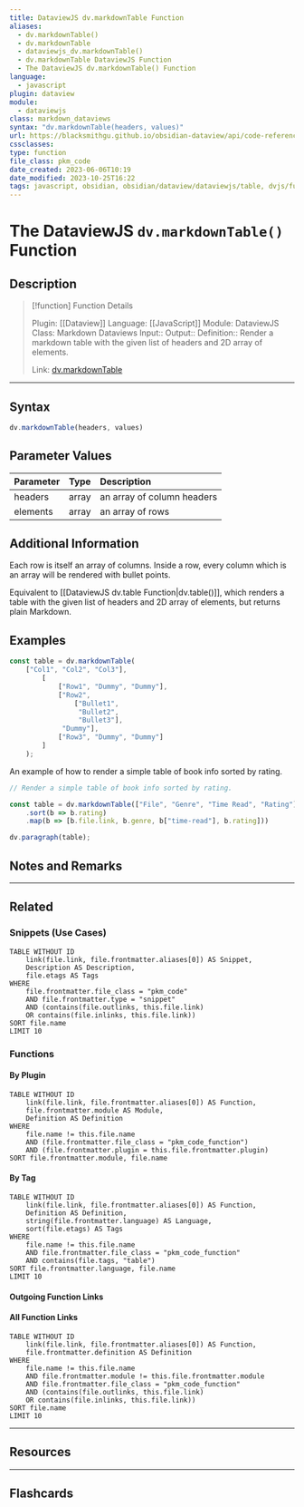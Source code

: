 ```yaml
---
title: DataviewJS dv.markdownTable Function
aliases:
  - dv.markdownTable()
  - dv.markdownTable
  - dataviewjs_dv.markdownTable()
  - dv.markdownTable DataviewJS Function
  - The DataviewJS dv.markdownTable() Function
language:
  - javascript
plugin: dataview
module:
  - dataviewjs
class: markdown_dataviews
syntax: "dv.markdownTable(headers, values)"
url: https://blacksmithgu.github.io/obsidian-dataview/api/code-reference/#dvmarkdowntableheaders-values
cssclasses:
type: function
file_class: pkm_code
date_created: 2023-06-06T10:19
date_modified: 2023-10-25T16:22
tags: javascript, obsidian, obsidian/dataview/dataviewjs/table, dvjs/function/table, obsidian/dataview/dataviewjs/markdowntable, dvjs/function/markdowntable
---
```

# The DataviewJS `dv.markdownTable()` Function

## Description

> [!function] Function Details
>
> Plugin: [[Dataview]]
> Language: [[JavaScript]]
> Module: DataviewJS
> Class: Markdown Dataviews
> Input::
> Output::
> Definition:: Render a markdown table with the given list of headers and 2D array of elements.
>
> Link: [dv.markdownTable](https://blacksmithgu.github.io/obsidian-dataview/api/code-reference/#dvmarkdowntableheaders-values)

---

## Syntax

```javascript
dv.markdownTable(headers, values)
```

## Parameter Values

| Parameter | Type  | Description                |
|:--------- |:-----:|:-------------------------- |
| headers   | array | an array of column headers |
| elements  | array | an array of rows           |

## Additional Information

Each row is itself an array of columns. Inside a row, every column which is an array will be rendered with bullet points.

Equivalent to [[DataviewJS dv.table Function|dv.table()]], which renders a table with the given list of headers and 2D array of elements, but returns plain Markdown.

## Examples

```js
const table = dv.markdownTable(
    ["Col1", "Col2", "Col3"],
        [
            ["Row1", "Dummy", "Dummy"],
            ["Row2",
                ["Bullet1",
                 "Bullet2",
                 "Bullet3"],
             "Dummy"],
            ["Row3", "Dummy", "Dummy"]
        ]
    );
```

An example of how to render a simple table of book info sorted by rating.

```javascript
// Render a simple table of book info sorted by rating.

const table = dv.markdownTable(["File", "Genre", "Time Read", "Rating"], dv.pages("#book")
    .sort(b => b.rating)
    .map(b => [b.file.link, b.genre, b["time-read"], b.rating]))

dv.paragraph(table);
```

## Notes and Remarks

---

## Related

### Snippets (Use Cases)

<!-- Query limit 10  -->

```dataview
TABLE WITHOUT ID
	link(file.link, file.frontmatter.aliases[0]) AS Snippet,
	Description AS Description,
	file.etags AS Tags
WHERE
	file.frontmatter.file_class = "pkm_code"
	AND file.frontmatter.type = "snippet"
	AND (contains(file.outlinks, this.file.link)
	OR contains(file.inlinks, this.file.link))
SORT file.name
LIMIT 10
```

### Functions

#### By Plugin

```dataview
TABLE WITHOUT ID
	link(file.link, file.frontmatter.aliases[0]) AS Function,
	file.frontmatter.module AS Module,
	Definition AS Definition
WHERE
	file.name != this.file.name
	AND (file.frontmatter.file_class = "pkm_code_function")
	AND (file.frontmatter.plugin = this.file.frontmatter.plugin)
SORT file.frontmatter.module, file.name
```

#### By Tag

<!-- Add tags in contains function as needed  -->
<!-- Query limit 10  -->

```dataview
TABLE WITHOUT ID
	link(file.link, file.frontmatter.aliases[0]) AS Function,
	Definition AS Definition,
	string(file.frontmatter.language) AS Language,
	sort(file.etags) AS Tags
WHERE
	file.name != this.file.name
	AND file.frontmatter.file_class = "pkm_code_function"
	AND contains(file.tags, "table")
SORT file.frontmatter.language, file.name
LIMIT 10
```

#### Outgoing Function Links

<!-- Link related functions here -->

#### All Function Links

<!-- Excluding functions of the same module  -->
<!-- Query limit 10  -->

```dataview
TABLE WITHOUT ID
	link(file.link, file.frontmatter.aliases[0]) AS Function,
	file.frontmatter.definition AS Definition
WHERE
	file.name != this.file.name
	AND file.frontmatter.module != this.file.frontmatter.module
	AND file.frontmatter.file_class = "pkm_code_function"
	AND (contains(file.outlinks, this.file.link)
	OR contains(file.inlinks, this.file.link))
SORT file.name
LIMIT 10
```

---

## Resources

---

## Flashcards
